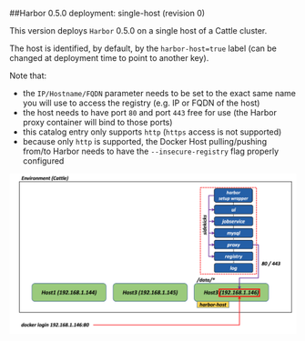 ##Harbor 0.5.0 deployment: single-host (revision 0)

This version deploys `Harbor` 0.5.0 on a single host of a Cattle cluster.

The host is identified, by default, by the `harbor-host=true` label (can be changed at deployment time to point to another key).

Note that:
- the `IP/Hostname/FQDN` parameter needs to be set to the exact same name you will use to access the registry (e.g. IP or FQDN of the host)
- the host needs to have port `80` and port `443` free for use (the Harbor proxy container will bind to those ports)
- this catalog entry only supports `http` (`https` access is not supported)
- because only `http` is supported, the Docker Host pulling/pushing from/to Harbor needs to have the `--insecure-registry` flag properly configured

![](singlehost.png)
